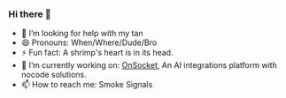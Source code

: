 ### Hi there 👋

- 🤔 I’m looking for help with my tan 
- 😄 Pronouns: When/Where/Dude/Bro
- ⚡ Fun fact: A shrimp's heart is in its head.  
- 🔭 I’m currently working on: [OnSocket](https://www.OnSocket.com), An AI integrations platform with nocode solutions. 
- 📫 How to reach me: Smoke Signals
